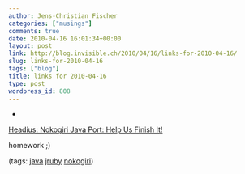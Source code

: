 ```yaml
---
author: Jens-Christian Fischer
categories: ["musings"]
comments: true
date: 2010-04-16 16:01:34+00:00
layout: post
link: http://blog.invisible.ch/2010/04/16/links-for-2010-04-16/
slug: links-for-2010-04-16
tags: ["blog"]
title: links for 2010-04-16
type: post
wordpress_id: 808
---
```


  * 
                

[Headius: Nokogiri Java Port: Help Us Finish It!](http://blog.headius.com/2010/04/nokogiri-java-port-help-us-finish-it.html)


                

homework ;)


                

(tags: [java](http://delicious.com/jaycee/java) [jruby](http://delicious.com/jaycee/jruby) [nokogiri](http://delicious.com/jaycee/nokogiri))


            
